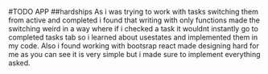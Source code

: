 #TODO APP
##hardships
As i was trying to work with tasks switching them from active and completed i found that writing
with only functions made the switching weird in a way where if i checked a task it wouldnt instantly go to completed 
tasks tab so i learned about usestates and implemented them in my code. Also i found working with bootsrap react made
designing hard for me as you can see it is very simple but i made sure to implement everything asked.